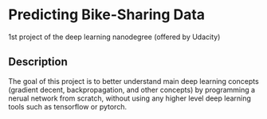 # Predicting Bike-Sharing Data

1st project of the deep learning nanodegree (offered by Udacity)

## Description

The goal of this project is to better understand main deep learning concepts (gradient decent, backpropagation, and other concepts) by programming a nerual network from scratch,
without using any higher level deep learning tools such as tensorflow or pytorch.
